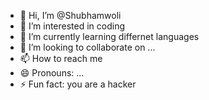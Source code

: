 - 👋 Hi, I’m @Shubhamwoli
- 👀 I’m interested in coding
- 🌱 I’m currently learning differnet languages
- 💞️ I’m looking to collaborate on ...
- 📫 How to reach me 
- 😄 Pronouns: ...
- ⚡ Fun fact: you are a hacker

<!---
Shubhamwoli/Shubhamwoli is a ✨ special ✨ repository because its `README.md` (this file) appears on your GitHub profile.
You can click the Preview link to take a look at your changes.
--->
